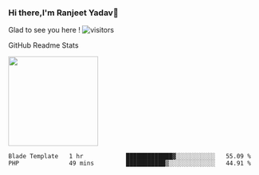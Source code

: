 ### Hi there,I'm Ranjeet Yadav👋

Glad to see you here ! ![visitors](https://visitor-badge.glitch.me/badge?page_id=${ranjeetproject}.${ranjeetproject.repo.id}) 

GitHub Readme Stats 

<img height="180em" src="https://github-readme-stats.vercel.app/api?username=ranjeetproject&show_icons=true&hide_border=true&&count_private=true&include_all_commits=true" />

<!--START_SECTION:waka-->
```text
Blade Template   1 hr            █████████████▓░░░░░░░░░░░   55.09 % 
PHP              49 mins         ███████████▒░░░░░░░░░░░░░   44.91 % 
```
<!--END_SECTION:waka-->
